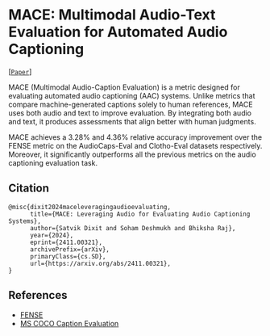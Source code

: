 # MACE: Multimodal Audio-Text Evaluation for Automated Audio Captioning
[[`Paper`](https://arxiv.org/abs/2411.00321)]

MACE (Multimodal Audio-Caption Evaluation) is a metric designed for evaluating automated audio captioning (AAC) systems. Unlike metrics that compare machine-generated captions solely to human references, MACE uses both audio and text to improve evaluation. By integrating both audio and text, it produces assessments that align better with human judgments.

MACE achieves a 3.28% and 4.36% relative accuracy improvement over the FENSE metric on the AudioCaps-Eval and Clotho-Eval datasets respectively. Moreover, it significantly outperforms all the previous metrics on the audio captioning evaluation task.

## Citation
```
@misc{dixit2024maceleveragingaudioevaluating,
      title={MACE: Leveraging Audio for Evaluating Audio Captioning Systems}, 
      author={Satvik Dixit and Soham Deshmukh and Bhiksha Raj},
      year={2024},
      eprint={2411.00321},
      archivePrefix={arXiv},
      primaryClass={cs.SD},
      url={https://arxiv.org/abs/2411.00321}, 
}
```

## References
- [FENSE](https://github.com/blmoistawinde/fense)
- [MS COCO Caption Evaluation](https://github.com/tylin/coco-caption)
